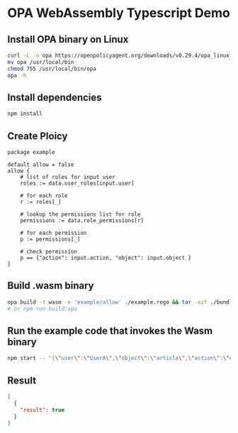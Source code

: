 OPA WebAssembly Typescript Demo
===

## Install OPA binary on Linux

```sh
curl -L -o opa https://openpolicyagent.org/downloads/v0.29.4/opa_linux_amd64
mv opa /usr/local/bin
chmod 755 /usr/local/bin/opa
opa -h
```

## Install dependencies
```sh
npm install
```

## Create Ploicy

```rego
package example

default allow = false
allow {
	# list of roles for input user
    roles := data.user_roles[input.user]

    # for each role
    r := roles[_]

    # lookup the permissions list for role
    permissions := data.role_permissions[r]

    # for each permission
    p := permissions[_]

    # check permission
    p == {"action": input.action, "object": input.object }
}
```

## Build .wasm binary

```sh
opa build -t wasm -e 'example/allow' ./example.rego && tar -xzf ./bundle.tar.gz /policy.wasm
# or npm run build:opa
```

## Run the example code that invokes the Wasm binary
```sh
npm start -- "{\"user\":\"UserA\",\"object\":\"article\",\"action\":\"edit\"}"
```

## Result
```json
[
  {
    "result": true
  }
]

```